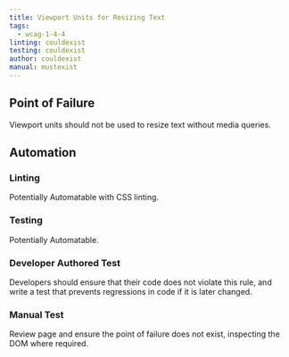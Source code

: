 ```yaml
---
title: Viewport Units for Resizing Text
tags: 
  - wcag-1-4-4
linting: couldexist
testing: couldexist
author: couldexist
manual: mustexist
---
```


## Point of Failure
Viewport units should not be used to resize text without media queries.

## Automation

### Linting
Potentially Automatable with CSS linting.

### Testing
Potentially Automatable.

### Developer Authored Test
Developers should ensure that their code does not violate this rule, and write a test that prevents regressions in code if it is later changed.

### Manual Test
Review page and ensure the point of failure does not exist, inspecting the DOM where required.